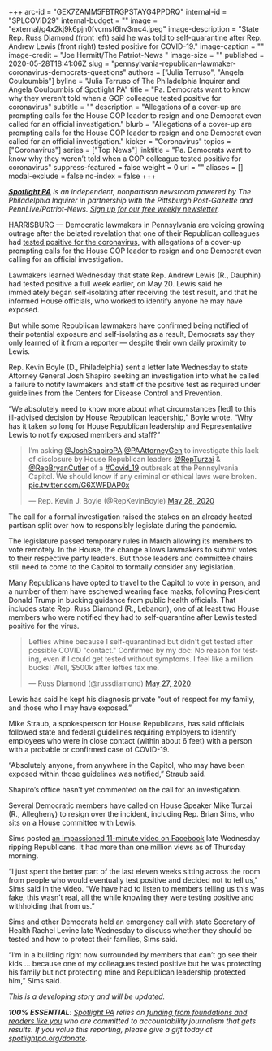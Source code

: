 +++
arc-id = "GEX7ZAMM5FBTRGPSTAYG4PPDRQ"
internal-id = "SPLCOVID29"
internal-budget = ""
image = "external/g4x2kj9k6pjn0fvcmsf6hv3mc4.jpeg"
image-description = "State Rep. Russ Diamond (front left) said he was told to self-quarantine after Rep. Andrew Lewis (front right) tested positive for COVID-19."
image-caption = ""
image-credit = "Joe Hermitt/The Patriot-News "
image-size = ""
published = 2020-05-28T18:41:06Z
slug = "pennsylvania-republican-lawmaker-coronavirus-democrats-questions"
authors = ["Julia Terruso", "Angela Couloumbis"]
byline = "Julia Terruso of The Philadelphia Inquirer and Angela Couloumbis of Spotlight PA"
title = "Pa. Democrats want to know why they weren’t told when a GOP colleague tested positive for coronavirus"
subtitle = ""
description = "Allegations of a cover-up are prompting calls for the House GOP leader to resign and one Democrat even called for an official investigation."
blurb = "Allegations of a cover-up are prompting calls for the House GOP leader to resign and one Democrat even called for an official investigation."
kicker = "Coronavirus"
topics = ["Coronavirus"]
series = ["Top News"]
linktitle = "Pa. Democrats want to know why they weren’t told when a GOP colleague tested positive for coronavirus"
suppress-featured = false
weight = 0
url = ""
aliases = []
modal-exclude = false
no-index = false
+++

<a href="https://www.spotlightpa.org/"><i><b>Spotlight PA</b></i></a><i> is an independent, nonpartisan newsroom powered by The Philadelphia Inquirer in partnership with the Pittsburgh Post-Gazette and PennLive/Patriot-News. </i><a href="https://www.spotlightpa.org/newsletters"><i>Sign up for our free weekly newsletter</i></a><i>.</i>

HARRISBURG — Democratic lawmakers in Pennsylvania are voicing growing outrage after the belated revelation that one of their Republican colleagues had <a href="https://www.spotlightpa.org/news/2020/05/pennsylvania-gop-lawmaker-positive-coronavirus/" target=_blank>tested positive for the coronavirus</a>, with allegations of a cover-up prompting calls for the House GOP leader to resign and one Democrat even calling for an official investigation.

Lawmakers learned Wednesday that state Rep. Andrew Lewis (R., Dauphin) had tested positive a full week earlier, on May 20. Lewis said he immediately began self-isolating after receiving the test result, and that he informed House officials, who worked to identify anyone he may have exposed.

But while some Republican lawmakers have confirmed being notified of their potential exposure and self-isolating as a result, Democrats say they only learned of it from a reporter — despite their own daily proximity to Lewis.

<script src="https://www.spotlightpa.org/embed.js" async></script><div data-spl-embed-version="1" data-spl-src="https://www.spotlightpa.org/embeds/donate/"></div>


Rep. Kevin Boyle (D., Philadelphia) sent a letter late Wednesday to state Attorney General Josh Shapiro seeking an investigation into what he called a failure to notify lawmakers and staff of the positive test as required under guidelines from the Centers for Disease Control and Prevention.

“We absolutely need to know more about what circumstances [led] to this ill-advised decision by House Republican leadership,” Boyle wrote. “Why has it taken so long for House Republican leadership and Representative Lewis to notify exposed members and staff?”

<blockquote class="twitter-tweet"><p lang="en" dir="ltr">I’m asking <a href="https://twitter.com/JoshShapiroPA?ref_src=twsrc%5Etfw">@JoshShapiroPA</a> <a href="https://twitter.com/PAAttorneyGen?ref_src=twsrc%5Etfw">@PAAttorneyGen</a> to investigate this lack of disclosure by House Republican leaders <a href="https://twitter.com/RepTurzai?ref_src=twsrc%5Etfw">@RepTurzai</a> &amp; <a href="https://twitter.com/RepBryanCutler?ref_src=twsrc%5Etfw">@RepBryanCutler</a> of a <a href="https://twitter.com/hashtag/Covid_19?src=hash&amp;ref_src=twsrc%5Etfw">#Covid_19</a> outbreak at the Pennsylvania Capitol. We should know if any criminal or ethical laws were broken. <a href="https://t.co/G6XWFDAP0x">pic.twitter.com/G6XWFDAP0x</a></p>&mdash; Rep. Kevin J. Boyle (@RepKevinBoyle) <a href="https://twitter.com/RepKevinBoyle/status/1265838235189731330?ref_src=twsrc%5Etfw">May 28, 2020</a></blockquote>
<script async src="https://platform.twitter.com/widgets.js" charset="utf-8"></script>


The call for a formal investigation raised the stakes on an already heated partisan split over how to responsibly legislate during the pandemic.

The legislature passed temporary rules in March allowing its members to vote remotely. In the House, the change allows lawmakers to submit votes to their respective party leaders. But those leaders and committee chairs still need to come to the Capitol to formally consider any legislation.

Many Republicans have opted to travel to the Capitol to vote in person, and a number of them have eschewed wearing face masks, following President Donald Trump in bucking guidance from public health officials. That includes state Rep. Russ Diamond (R., Lebanon), one of at least two House members who were notified they had to self-quarantine after Lewis tested positive for the virus.

<blockquote class="twitter-tweet"><p lang="en" dir="ltr">Lefties whine because I self-quarantined but didn&#39;t get tested after possible COVID &quot;contact.&quot; Confirmed by my doc: No reason for testing, even if I could get tested without symptoms. I feel like a million bucks! Well, $500k after lefties tax me.</p>&mdash; Russ Diamond (@russdiamond) <a href="https://twitter.com/russdiamond/status/1265784357681315840?ref_src=twsrc%5Etfw">May 27, 2020</a></blockquote>
<script async src="https://platform.twitter.com/widgets.js" charset="utf-8"></script>


Lewis has said he kept his diagnosis private “out of respect for my family, and those who I may have exposed.”

Mike Straub, a spokesperson for House Republicans, has said officials followed state and federal guidelines requiring employers to identify employees who were in close contact (within about 6 feet) with a person with a probable or confirmed case of COVID-19.

“Absolutely anyone, from anywhere in the Capitol, who may have been exposed within those guidelines was notified,” Straub said.

Shapiro’s office hasn’t yet commented on the call for an investigation.

Several Democratic members have called on House Speaker Mike Turzai (R., Allegheny) to resign over the incident, including Rep. Brian Sims, who sits on a House committee with Lewis.

Sims posted <a href="https://www.facebook.com/watch/live/?v=683102628927090&ref=watch_permalink" target=_blank>an impassioned 11-minute video on Facebook</a> late Wednesday ripping Republicans. It had more than one million views as of Thursday morning.

“I just spent the better part of the last eleven weeks sitting across the room from people who would eventually test positive and decided not to tell us," Sims said in the video. “We have had to listen to members telling us this was fake, this wasn’t real, all the while knowing they were testing positive and withholding that from us.”

<script src="https://www.spotlightpa.org/embed.js" async></script><div data-spl-embed-version="1" data-spl-src="https://www.spotlightpa.org/embeds/newsletter/"></div>


Sims and other Democrats held an emergency call with state Secretary of Health Rachel Levine late Wednesday to discuss whether they should be tested and how to protect their families, Sims said.

“I’m in a building right now surrounded by members that can’t go see their kids ... because one of my colleagues tested positive but he was protecting his family but not protecting mine and Republican leadership protected him,” Sims said.

<i>This is a developing story and will be updated.</i>

<i><b>100% ESSENTIAL</b></i><i>: </i><a href="https://www.spotlightpa.org/"><i>Spotlight PA</i></a><i> relies on</i><a href="https://www.spotlightpa.org/support"><i> funding from foundations and readers like you</i></a><i> who are committed to accountability journalism that gets results. If you value this reporting, please give a gift today at </i><a href="https://www.spotlightpa.org/donate"><i>spotlightpa.org/donate</i></a><i>.</i>
